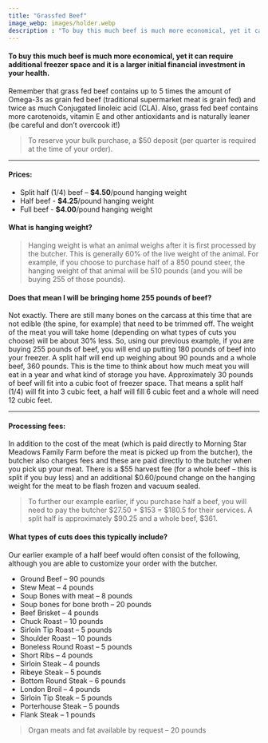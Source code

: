 ```yaml
---
title: "Grassfed Beef"
image_webp: images/holder.webp
description : "To buy this much beef is much more economical, yet it can require additional freezer space and it is a larger initial financial investment in your health."
---
```


#### To buy this much beef is much more economical, yet it can require additional freezer space and it is a larger initial financial investment in your health. 
Remember that grass fed beef contains up to 5 times the amount of Omega-3s as grain fed beef (traditional supermarket meat is grain fed) and twice as much Conjugated linoleic acid (CLA). Also, grass fed beef contains more carotenoids, vitamin E and other antioxidants and is naturally leaner (be careful and don’t overcook it!)

> To reserve your bulk purchase, a $50 deposit (per quarter is required at the time of your order).

---

#### Prices:
- Split half (1/4) beef – **$4.50**/pound hanging weight
- Half beef - **$4.25**/pound hanging weight
- Full beef - **$4.00**/pound hanging weight

#### What is hanging weight?
> Hanging weight is what an animal weighs after it is first processed by the butcher. This is generally 60% of the live weight of the animal. For example, if you choose to purchase half of a 850 pound steer, the hanging weight of that animal will be 510 pounds (and you will be buying 255 of those pounds).

#### Does that mean I will be bringing home 255 pounds of beef?
Not exactly. There are still many bones on the carcass at this time that are not edible (the spine, for example) that need to be trimmed off. The weight of the meat you will take home (depending on what types of cuts you choose) will be about 30% less. So, using our previous example, if you are buying 255 pounds of beef, you will end up putting 180 pounds of beef into your freezer. A split half will end up weighing about 90 pounds and a whole beef, 360 pounds. This is the time to think about how much meat you will eat in a year and what kind of storage you have. Approximately 30 pounds of beef will fit into a cubic foot of freezer space. That means a split half (1/4) will fit into 3 cubic feet, a half will fill 6 cubic feet and a whole will need 12 cubic feet.

---

#### Processing fees:
In addition to the cost of the meat (which is paid directly to Morning Star Meadows Family Farm before the meat is picked up from the butcher), the butcher also charges fees and these are paid directly to the butcher when you pick up your meat. There is a $55 harvest fee (for a whole beef – this is split if you buy less) and an additional $0.60/pound change on the hanging weight for the meat to be flash frozen and vacuum sealed. 
> To further our example earlier, if you purchase half a beef, you will need to pay the butcher $27.50 + $153 = $180.5 for their services. A split half is approximately $90.25 and a whole beef, $361.

#### What types of cuts does this typically include?
Our earlier example of a half beef would often consist of the following, although you are able to customize your order with the butcher.

- Ground Beef – 90 pounds
- Stew Meat – 4 pounds
- Soup Bones with meat – 8 pounds
- Soup bones for bone broth – 20 pounds
- Beef Brisket – 4 pounds
- Chuck Roast – 10 pounds
- Sirloin Tip Roast – 5 pounds
- Shoulder Roast – 10 pounds
- Boneless Round Roast – 5 pounds
- Short Ribs – 4 pounds
- Sirloin Steak – 4 pounds
- Ribeye Steak – 5 pounds
- Bottom Round Steak – 6 pounds
- London Broil – 4 pounds
- Sirloin Tip Steak – 5 pounds
- Porterhouse Steak – 5 pounds
- Flank Steak – 1 pounds

> Organ meats and fat available by request – 20 pounds